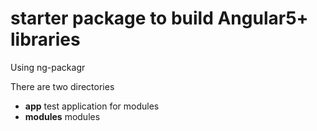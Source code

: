 # starter package to build Angular5+ libraries
Using ng-packagr

There are two directories
- **app** test application for modules
- **modules** modules